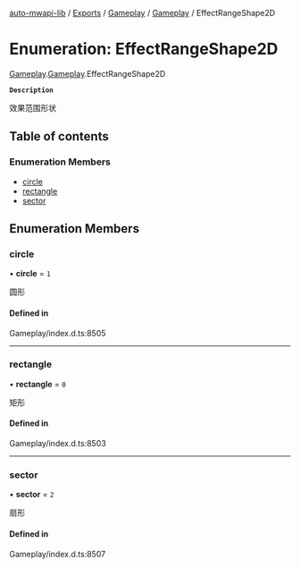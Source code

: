[auto-mwapi-lib](../README.md) / [Exports](../modules.md) / [Gameplay](../modules/Gameplay.md) / [Gameplay](../modules/Gameplay.Gameplay.md) / EffectRangeShape2D

# Enumeration: EffectRangeShape2D

[Gameplay](../modules/Gameplay.md).[Gameplay](../modules/Gameplay.Gameplay.md).EffectRangeShape2D

**`Description`**

效果范围形状

## Table of contents

### Enumeration Members

- [circle](Gameplay.Gameplay.EffectRangeShape2D.md#circle)
- [rectangle](Gameplay.Gameplay.EffectRangeShape2D.md#rectangle)
- [sector](Gameplay.Gameplay.EffectRangeShape2D.md#sector)

## Enumeration Members

### circle

• **circle** = ``1``

圆形

#### Defined in

Gameplay/index.d.ts:8505

___

### rectangle

• **rectangle** = ``0``

矩形

#### Defined in

Gameplay/index.d.ts:8503

___

### sector

• **sector** = ``2``

扇形

#### Defined in

Gameplay/index.d.ts:8507
